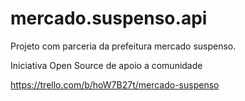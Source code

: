 # mercado.suspenso.api
Projeto com parceria da prefeitura mercado suspenso.

Iniciativa Open Source de apoio a comunidade

https://trello.com/b/hoW7B27t/mercado-suspenso
